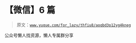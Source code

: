 # 【微信】6 篇

> 原文：[`www.yuque.com/for_lazy/thfiu8/aoqbd3p12yg4kneg`](https://www.yuque.com/for_lazy/thfiu8/aoqbd3p12yg4kneg)

<ne-p id="ucc60166c" data-lake-id="ucc60166c"><ne-text id="u5532e5cf">公众号懒人找资源，懒人专属群分享</ne-text></ne-p>